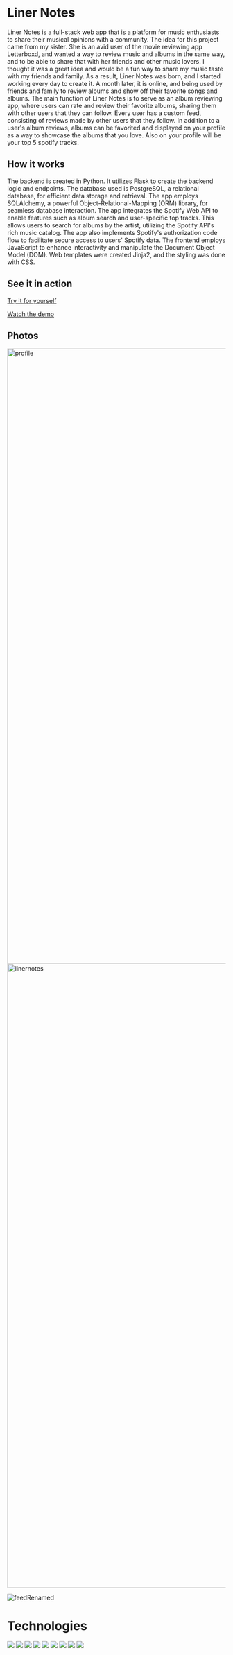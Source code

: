 # Liner Notes

Liner Notes is a full-stack web app that is a platform for music enthusiasts to share their musical opinions with a community. The idea for this project came from my sister. She is an avid user of the movie reviewing app Letterboxd, and wanted a way to review music and albums in the same way, and to be able to share that with her friends and other music lovers. I thought it was a great idea and would be a fun way to share my music taste with my friends and family. As a result, Liner Notes was born, and I started working every day to create it. A month later, it is online, and being used by friends and family to review albums and show off their favorite songs and albums. The main function of Liner Notes is to serve as an album reviewing app, where users can rate and review their favorite albums, sharing them with other users that they can follow. Every user has a custom feed, consisting of reviews made by other users that they follow. In addition to a user's album reviews, albums can be favorited and displayed on your profile as a way to showcase the albums that you love. Also on your profile will be your top 5 spotify tracks.

## How it works
The backend is created in Python. It utilizes Flask to create the backend logic and endpoints. The database used is PostgreSQL, a relational database, for efficient data storage and retrieval. The app employs SQLAlchemy, a powerful Object-Relational-Mapping (ORM) library, for seamless database interaction. The app integrates the Spotify Web API to enable features such as album search and user-specific top tracks. This allows users to search for albums by the artist, utilizing the Spotify API's rich music catalog. The app also implements Spotify's authorization code flow to facilitate secure access to users' Spotify data. The frontend employs JavaScript to enhance interactivity and manipulate the Document Object Model (DOM). Web templates were created Jinja2, and the styling was done with CSS.

## See it in action

[Try it for yourself](https://liner-notes-627b78c2d8e8.herokuapp.com/)


[Watch the demo](https://www.youtube.com/watch?v=BPlUprQ1PSA)

## Photos
<img width="1420" alt="profile" src="https://github.com/avkrishnamurthy/liner-notes/assets/46771241/5e231ad4-e236-47e7-8ef8-86006ff2e173">
<img width="1440" alt="linernotes" src="https://github.com/avkrishnamurthy/liner-notes/assets/46771241/0a012e72-90f3-4d5b-99ad-1e8fb8b09c89">

![feedRenamed](https://github.com/avkrishnamurthy/liner-notes/assets/46771241/ddc1562b-76f3-4fbf-9f87-d23a667edbc0)

# Technologies

<img src="https://img.shields.io/badge/Python-14354C?style=for-the-badge&logo=python&logoColor=white">
<img src="https://img.shields.io/badge/Flask-000000?style=for-the-badge&logo=flask&logoColor=white">
<img src="https://img.shields.io/badge/PostgreSQL-316192?style=for-the-badge&logo=postgresql&logoColor=white">
<img src="https://img.shields.io/badge/JavaScript-323330?style=for-the-badge&logo=javascript&logoColor=F7DF1E">
<img src="https://img.shields.io/badge/Spotify-1ED760?style=for-the-badge&logo=spotify&logoColor=white">
<img src="https://img.shields.io/badge/css3-%231572B6.svg?style=for-the-badge&logo=css3&logoColor=white">
<img src="https://img.shields.io/badge/jinja-white.svg?style=for-the-badge&logo=jinja&logoColor=black">
<img src="https://img.shields.io/badge/heroku-%23430098.svg?style=for-the-badge&logo=heroku&logoColor=white">
<img src="https://custom-icon-badges.demolab.com/badge/-SQLAlchemy-aqua.svg?logo=sqlalchemy1"/>
